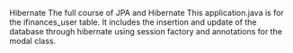 Hibernate
The full course of JPA and Hibernate 
This application.java is for the ifinances_user table. It includes the insertion and update of the database through hibernate using session factory and annotations for the modal class.

